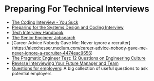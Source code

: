 
# Preparing For Technical Interviews

- [The Coding Interview - You Suck](https://docs.google.com/document/u/1/d/1eKirumpmwDWTtKCJKn2HuoQ2NavEfR41whmTyaQcio4/mobilebasic#id.f8o2mc9iua97)
- [Preparing for the Systems Design and Coding Interview](https://blog.pragmaticengineer.com/preparing-for-the-systems-design-and-coding-interviews/)
- [Tech Interview Handbook](https://techinterviewhandbook.org/)
- [The Senior Engineer Jobsearch](https://www.jobsearch.dev/#community)
- ]Career Advice Nobody Gave Me: Never ignore a recruiter](https://alexchesser.medium.com/career-advice-nobody-gave-me-never-ignore-a-recruiter-4474eac9556)
- [The Pragmatic Engineer Test: 12 Questions on Engineering Culture](https://blog.pragmaticengineer.com/pragmatic-engineer-test/)
- [Reverse Interviewing Your Future Manager and Team](https://blog.pragmaticengineer.com/reverse-interviewing/)
- [Questions for employers](https://github.com/tBaxter/questions-for-employers): A big collection of useful questions to ask potential employers
